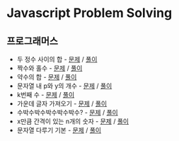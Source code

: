 # Javascript Problem Solving

## 프로그래머스

- 두 정수 사이의 합 - [문제](https://programmers.co.kr/learn/courses/30/lessons/12912?language=javascript) / [풀이](./programmers/sum-between-two-integers.js)
- 짝수와 홀수 - [문제](https://programmers.co.kr/learn/courses/30/lessons/12937?language=javascript) / [풀이](./programmers/even-number-and-odd-number.js)
- 약수의 합 - [문제](https://programmers.co.kr/learn/courses/30/lessons/12928?language=javascript) / [풀이](./programmers/sum-of-divisor.js)
- 문자열 내 p와 y의 개수 - [문제](https://programmers.co.kr/learn/courses/30/lessons/12916?language=javascript) / [풀이](./programmers/count-of-p-and-y.js)
- k번째 수 - [문제](https://programmers.co.kr/learn/courses/30/lessons/42748?language=javascript) / [풀이](./programmers/k-th-number.js)
- 가운데 글자 가져오기 - [문제](https://programmers.co.kr/learn/courses/30/lessons/12903?language=javascript) / [풀이](./programmers/get-middle-character.js)
- 수박수박수박수박수박수? - [문제](https://programmers.co.kr/learn/courses/30/lessons/12922?language=javascript) / [풀이](./programmers/water-melon-water.js)
- x만큼 간격이 있는 n개의 숫자 - [문제](https://programmers.co.kr/learn/courses/30/lessons/12954?language=javascript) / [풀이](./programmers/n-digits-with-x-spacing.js)
- 문자열 다루기 기본 - [문제](https://programmers.co.kr/learn/courses/30/lessons/12918?language=javascript) / [풀이](./programmers/string-handling-basic.js)
